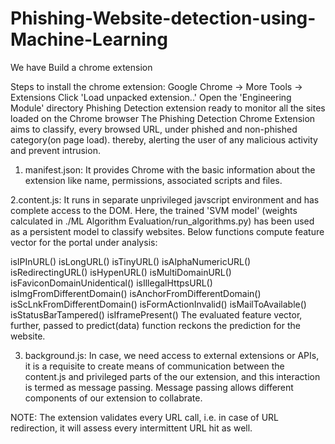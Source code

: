 # Phishing-Website-detection-using-Machine-Learning

We have Build a chrome extension

Steps to install the chrome extension:
Google Chrome -> More Tools -> Extensions
Click 'Load unpacked extension..'
Open the 'Engineering Module' directory
Phishing Detection extension ready to monitor all the sites loaded on the Chrome browser
The Phishing Detection Chrome Extension aims to classify, every browsed URL, under phished and non-phished category(on page load). thereby, alerting the user of any malicious activity and prevent intrusion.

1. manifest.json: It provides Chrome with the basic information about the extension like name, permissions, associated scripts and files.

2.content.js: It runs in separate unprivileged javscript environment and has complete access to the DOM. Here, the trained 'SVM model' (weights calculated in ./ML Algorithm Evaluation/run_algorithms.py) has been used as a persistent model to classify websites. Below functions compute feature vector for the portal under analysis:

isIPInURL()
isLongURL()
isTinyURL()
isAlphaNumericURL()
isRedirectingURL()
isHypenURL()
isMultiDomainURL()
isFaviconDomainUnidentical()
isIllegalHttpsURL()
isImgFromDifferentDomain()
isAnchorFromDifferentDomain()
isScLnkFromDifferentDomain()
isFormActionInvalid()
isMailToAvailable()
isStatusBarTampered()
isIframePresent()
The evaluated feature vector, further, passed to predict(data) function reckons the prediction for the website.

3. background.js: In case, we need access to external extensions or APIs, it is a requisite to create means of communication between the content.js and privileged parts of the our extension, and this interaction is termed as message passing. Message passing allows different components of our extension to collabrate.

NOTE: The extension validates every URL call, i.e. in case of URL redirection, it will assess every intermittent URL hit as well.
